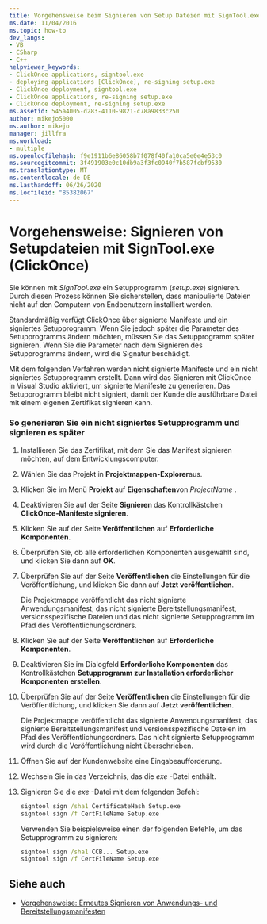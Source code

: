 ```yaml
---
title: Vorgehensweise beim Signieren von Setup Dateien mit SignTool.exe (ClickOnce) | Microsoft-Dokumentation
ms.date: 11/04/2016
ms.topic: how-to
dev_langs:
- VB
- CSharp
- C++
helpviewer_keywords:
- ClickOnce applications, signtool.exe
- deploying applications [ClickOnce], re-signing setup.exe
- ClickOnce deployment, signtool.exe
- ClickOnce applications, re-signing setup.exe
- ClickOnce deployment, re-signing setup.exe
ms.assetid: 545a4005-d283-4110-9821-c78a9833c250
author: mikejo5000
ms.author: mikejo
manager: jillfra
ms.workload:
- multiple
ms.openlocfilehash: f9e1911b6e86058b7f078f40fa10ca5e0e4e53c0
ms.sourcegitcommit: 3f491903e0c10db9a3f3fc0940f7b587fcbf9530
ms.translationtype: MT
ms.contentlocale: de-DE
ms.lasthandoff: 06/26/2020
ms.locfileid: "85382067"
---
```

# <a name="how-to-sign-setup-files-with-signtoolexe-clickonce"></a>Vorgehensweise: Signieren von Setupdateien mit SignTool.exe (ClickOnce)
Sie können mit *SignTool.exe* ein Setupprogramm (*setup.exe*) signieren. Durch diesen Prozess können Sie sicherstellen, dass manipulierte Dateien nicht auf den Computern von Endbenutzern installiert werden.

 Standardmäßig verfügt ClickOnce über signierte Manifeste und ein signiertes Setupprogramm. Wenn Sie jedoch später die Parameter des Setupprogramms ändern möchten, müssen Sie das Setupprogramm später signieren. Wenn Sie die Parameter nach dem Signieren des Setupprogramms ändern, wird die Signatur beschädigt.

 Mit dem folgenden Verfahren werden nicht signierte Manifeste und ein nicht signiertes Setupprogramm erstellt. Dann wird das Signieren mit ClickOnce in Visual Studio aktiviert, um signierte Manifeste zu generieren. Das Setupprogramm bleibt nicht signiert, damit der Kunde die ausführbare Datei mit einem eigenen Zertifikat signieren kann.

### <a name="to-generate-an-unsigned-setup-program-and-sign-later"></a>So generieren Sie ein nicht signiertes Setupprogramm und signieren es später

1. Installieren Sie das Zertifikat, mit dem Sie das Manifest signieren möchten, auf dem Entwicklungscomputer.

2. Wählen Sie das Projekt in **Projektmappen-Explorer**aus.

3. Klicken Sie im Menü **Projekt** auf **Eigenschaften**von *ProjectName* .

4. Deaktivieren Sie auf der Seite **Signieren** das Kontrollkästchen **ClickOnce-Manifeste signieren**.

5. Klicken Sie auf der Seite **Veröffentlichen** auf **Erforderliche Komponenten**.

6. Überprüfen Sie, ob alle erforderlichen Komponenten ausgewählt sind, und klicken Sie dann auf **OK**.

7. Überprüfen Sie auf der Seite **Veröffentlichen** die Einstellungen für die Veröffentlichung, und klicken Sie dann auf **Jetzt veröffentlichen**.

     Die Projektmappe veröffentlicht das nicht signierte Anwendungsmanifest, das nicht signierte Bereitstellungsmanifest, versionsspezifische Dateien und das nicht signierte Setupprogramm im Pfad des Veröffentlichungsordners.

8. Klicken Sie auf der Seite **Veröffentlichen** auf **Erforderliche Komponenten**.

9. Deaktivieren Sie im Dialogfeld **Erforderliche Komponenten** das Kontrollkästchen **Setupprogramm zur Installation erforderlicher Komponenten erstellen**.

10. Überprüfen Sie auf der Seite **Veröffentlichen** die Einstellungen für die Veröffentlichung, und klicken Sie dann auf **Jetzt veröffentlichen**.

     Die Projektmappe veröffentlicht das signierte Anwendungsmanifest, das signierte Bereitstellungsmanifest und versionsspezifische Dateien im Pfad des Veröffentlichungsordners. Das nicht signierte Setupprogramm wird durch die Veröffentlichung nicht überschrieben.

11. Öffnen Sie auf der Kundenwebsite eine Eingabeaufforderung.

12. Wechseln Sie in das Verzeichnis, das die *exe* -Datei enthält.

13. Signieren Sie die *exe* -Datei mit dem folgenden Befehl:

    ```cmd
    signtool sign /sha1 CertificateHash Setup.exe
    signtool sign /f CertFileName Setup.exe
    ```

     Verwenden Sie beispielsweise einen der folgenden Befehle, um das Setupprogramm zu signieren:

    ```cmd
    signtool sign /sha1 CCB... Setup.exe
    signtool sign /f CertFileName Setup.exe
    ```

## <a name="see-also"></a>Siehe auch
- [Vorgehensweise: Erneutes Signieren von Anwendungs- und Bereitstellungsmanifesten](../deployment/how-to-re-sign-application-and-deployment-manifests.md)
